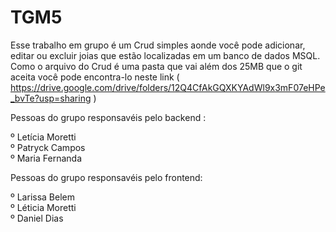 # TGM5

Esse trabalho em grupo é um Crud simples aonde você pode adicionar, editar ou excluir joias que estão localizadas em um banco de dados MSQL. <br />
Como o arquivo do Crud é uma pasta que vai além dos 25MB que o git aceita você pode encontra-lo neste link ( https://drive.google.com/drive/folders/12Q4CfAkGQXKYAdWl9x3mF07eHPe_bvTe?usp=sharing )

Pessoas do grupo responsavéis pelo backend :

º Letícia Moretti <br />
º Patryck Campos <br />
º Maria Fernanda <br />

Pessoas do grupo responsavéis pelo frontend:

º Larissa Belem <br />
º Léticia Moretti <br />
º Daniel Dias<br />
